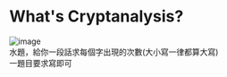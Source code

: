 # What's Cryptanalysis?  
![image](https://github.com/10360555iamnn/UVAdataset/assets/95529963/c6725601-85d7-4a83-89e9-a0f6beea7fa5)  
水題，給你一段話求每個字出現的次數(大小寫一律都算大寫)  
一題目要求寫即可  
